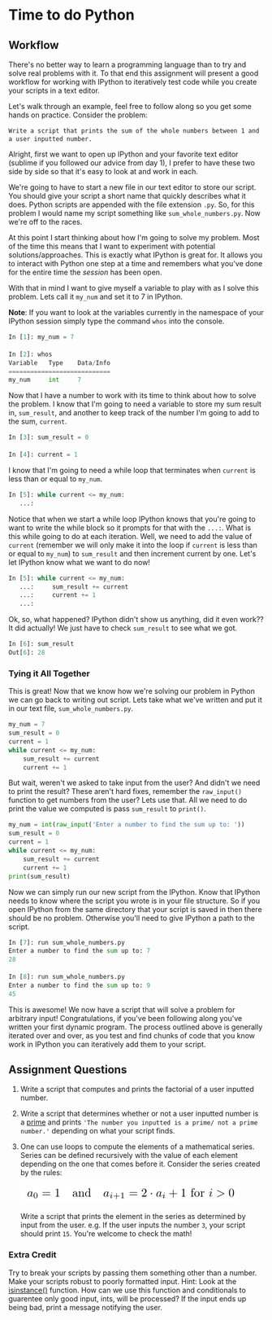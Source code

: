# Time to do Python

## Workflow
There's no better way to learn a programming language than to try and solve real problems with it. To that end this assignment will present a good workflow for working with IPython to iteratively test code while you create your scripts in a text editor.

Let's walk through an example, feel free to follow along so you get some hands on practice. Consider the problem:
    
    Write a script that prints the sum of the whole numbers between 1 and a user inputted number.

Alright, first we want to open up IPython and your favorite text editor (sublime if you followed our advice from day 1), I prefer to have these two side by side so that it's easy to look at and work in each.

We're going to have to start a new file in our text editor to store our script. You should give your script a short name that quickly describes what it does. Python scripts are appended with the file extension `.py`. So, for this problem I would name my script something like `sum_whole_numbers.py`. Now we're off to the races.

At this point I start thinking about how I'm going to solve my problem. Most of the time this means that I want to experiment with potential solutions/approaches. This is exactly what IPython is great for. It allows you to interact with Python one step at a time and remembers what you've done for the entire time the *session* has been open.

With that in mind I want to give myself a variable to play with as I solve this problem. Lets call it `my_num` and set it to 7 in IPython.

**Note**: If you want to look at the variables currently in the namespace of your IPython session simply type the command `whos` into the console.

```python
In [1]: my_num = 7

In [2]: whos
Variable   Type    Data/Info
============================
my_num     int     7
```

Now that I have a number to work with its time to think about how to solve the problem. I know that I'm going to need a variable to store my sum result in, `sum_result`, and another to keep track of the number I'm going to add to the sum, `current`. 

```python
In [3]: sum_result = 0

In [4]: current = 1
```

I know that I'm going to need a while loop that terminates when `current` is less than or equal to `my_num`.

```python
In [5]: while current <= my_num:
   ...:     
```

Notice that when we start a while loop IPython knows that you're going to want to write the while block so it prompts for that with the `...:`. What is this while going to do at each iteration. Well, we need to add the value of `current` (remember we will only make it into the loop if `current` is less than or equal to `my_num`) to `sum_result` and then increment current by one. Let's let IPython know what we want to do now!

```python
In [5]: while current <= my_num:
   ...:     sum_result += current
   ...:     current += 1
   ...:     
```

Ok, so, what happened? IPython didn't show us anything, did it even work?? It did actually! We just have to check `sum_result` to see what we got.

```python
In [6]: sum_result
Out[6]: 28
```

### Tying it All Together

This is great! Now that we know how we're solving our problem in Python we can go back to writing out script. Lets take what we've written and put it in our text file, `sum_whole_numbers.py`.

```python
my_num = 7
sum_result = 0
current = 1
while current <= my_num:
    sum_result += current
    current += 1
```

But wait, weren't we asked to take input from the user? And didn't we need to print the result? These aren't hard fixes, remember the `raw_input()` function to get numbers from the user? Lets use that. All we need to do print the value we computed is pass `sum_result` to `print()`.

```python
my_num = int(raw_input('Enter a number to find the sum up to: '))
sum_result = 0
current = 1
while current <= my_num:
    sum_result += current
    current += 1
print(sum_result)
```

Now we can simply run our new script from the IPython. Know that IPython needs to know where the script you wrote is in your file structure. So if you open IPython from the same directory that your script is saved in then there should be no problem. Otherwise you'll need to give IPython a path to the script.

```python
In [7]: run sum_whole_numbers.py
Enter a number to find the sum up to: 7
28

In [8]: run sum_whole_numbers.py
Enter a number to find the sum up to: 9
45
```

This is awesome! We now have a script that will solve a problem for arbitrary input! Congratulations, if you've been following along you've written your first dynamic program. The process outlined above is generally iterated over and over, as you test and find chunks of code that you know work in IPython you can iteratively add them to your script.

## Assignment Questions

1.  Write a script that computes and prints the factorial of a user inputted number.
2.  Write a script that determines whether or not a user inputted number is a [prime](https://en.wikipedia.org/wiki/Prime_number) and prints `'The number you inputted is a prime/ not a prime number.'` depending on what your script finds.
3.  One can use loops to compute the elements of a mathematical series. Series can be defined recursively with the value of each element depending on the one that comes before it. Consider the series created by the rules:  

    ![series](imgs/series_pic.png)  
   
    Write a script that prints the element in the series as determined by input from the user. e.g. If the user inputs the number `3`, your script should print `15`. You're welcome to check the math!

### Extra Credit

Try to break your scripts by passing them something other than a number. Make your scripts robust to poorly formatted input. Hint: Look at the [isinstance()](https://docs.python.org/2/library/functions.html#isinstance) function. How can we use this function and conditionals to guarentee only good input, ints, will be processed? If the input ends up being bad, print a message notifying the user.
